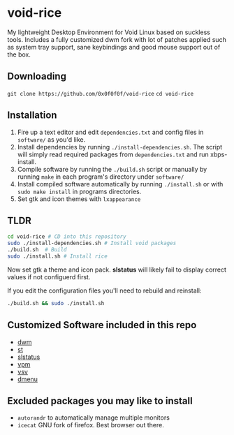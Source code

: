 # void-rice

My lightweight Desktop Environment for Void Linux based on suckless tools.
Includes a fully customized dwm fork with lot of patches applied such as  system tray support, sane keybindings and good mouse support out of the box.

## Downloading

`git clone https://github.com/0x0f0f0f/void-rice`
`cd void-rice`

## Installation

1) Fire up a text editor and edit `dependencies.txt` and config files in `software/` as you'd like. 
2) Install dependencies by running `./install-dependencies.sh`. The script will simply read required packages from `dependencies.txt` and run xbps-install.
3) Compile software by running the `./build.sh` script or manually by running `make` in each program's directory under `software/`
4) Install compiled software automatically by running `./install.sh` or with `sudo make install` in programs directories.
5) Set gtk and icon themes with `lxappearance`

## TLDR
```sh
cd void-rice # CD into this repository
sudo ./install-dependencies.sh # Install void packages
./build.sh  # Build
sudo ./install.sh # Install rice
```

Now set gtk a theme and icon pack. **slstatus** will likely fail to display correct values if not configuerd first.

If you edit the configuration files you'll need to rebuild and reinstall:
```sh
./build.sh && sudo ./install.sh
```

## Customized Software included in this repo
* [dwm](https://dwm.suckless.org/)
* [st](https://st.suckless.org/)
* [slstatus](https://tools.suckless.org/slstatus/)
* [vpm](https://github.com/bahamas10/vpm)
* [vsv](https://github.com/bahamas10/vsv)
* [dmenu](https://tools.suckless.org/dmenu/)
  

## Excluded packages you may like to install
* `autorandr` to automatically manage multiple monitors
* `icecat` GNU fork of firefox. Best browser out there.